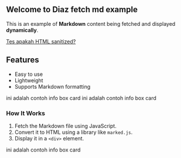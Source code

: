 ## Welcome to Diaz fetch md example
This is an example of **Markdown** content being fetched and displayed <strong>dynamically</strong>.

<a href="https://github.com">Tes apakah HTML sanitized?</a>

## Features
- Easy to use
- Lightweight
- Supports Markdown formatting

<fancy-card>ini adalah contoh info box card</fancy-card>
<fancy-card tipe="warn">ini adalah contoh info box card</fancy-card>

### How It Works
1. Fetch the Markdown file using JavaScript.
2. Convert it to HTML using a library like `marked.js`.
3. Display it in a `<div>` element.

<fancy-card tipe="warn">ini adalah contoh info box card</fancy-card>

